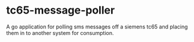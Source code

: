 # tc65-message-poller

A go application for polling sms messages off a siemens tc65 and placing them in to another system for consumption.
